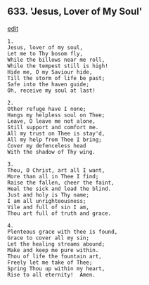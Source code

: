 
## 633.  'Jesus, Lover of My Soul'
[edit](https://docs.google.com/document/d/12KHzaEaG7mEO0zy7QP1u_7S3hI%2DIH5Sd/edit?mode=html)



    1.
    Jesus, lover of my soul,
    Let me to Thy bosom fly,
    While the billows near me roll,
    While the tempest still is high!
    Hide me, O my Saviour hide,
    Till the storm of life be past;
    Safe into the haven guide;
    Oh, receive my soul at last!

    2.
    Other refuge have I none;
    Hangs my helpless soul on Thee;
    Leave, O leave me not alone,
    Still support and comfort me.
    All my trust on Thee is stay'd,
    All my help from Thee I bring;
    Cover my defenceless head
    With the shadow of Thy wing.

    3.
    Thou, O Christ, art all I want,
    More than all in Thee I find;
    Raise the fallen, cheer the faint,
    Heal the sick and lead the blind.
    Just and holy is Thy name;
    I am all unrighteousness;
    Vile and full of sin I am,
    Thou art full of truth and grace.

    4.
    Plenteous grace with thee is found,
    Grace to cover all my sin;
    Let the healing streams abound;
    Make and keep me pure within.
    Thou of life the fountain art,
    Freely let me take of Thee;
    Spring Thou up within my heart,
    Rise to all eternity!  Amen.
